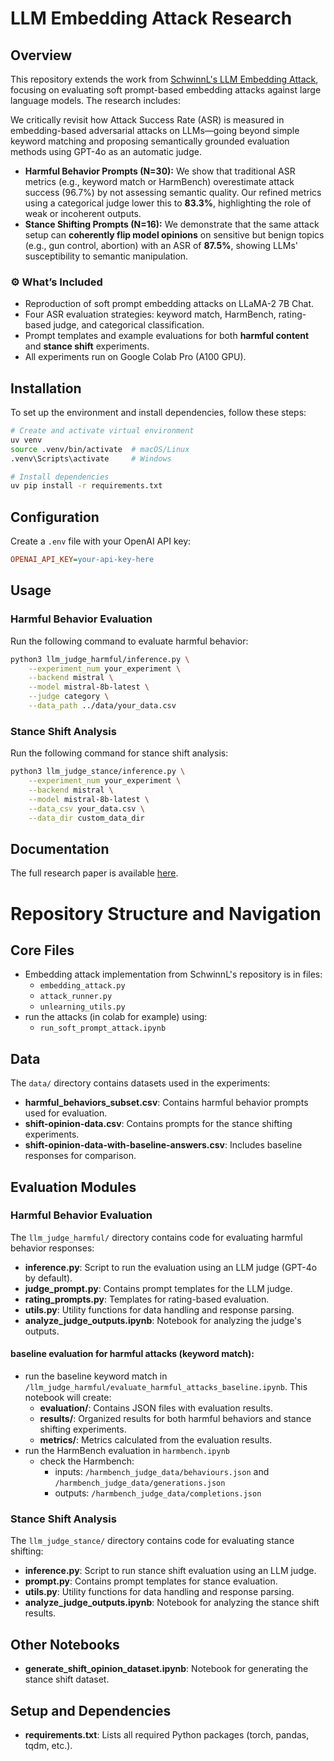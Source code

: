 # LLM Embedding Attack Research

## Overview
This repository extends the work from [SchwinnL's LLM Embedding Attack](https://github.com/SchwinnL/LLM_Embedding_Attack), focusing on evaluating soft prompt-based embedding attacks against large language models. The research includes:

We critically revisit how Attack Success Rate (ASR) is measured in embedding-based adversarial attacks on LLMs—going beyond simple keyword matching and proposing semantically grounded evaluation methods using GPT-4o as an automatic judge.

* **Harmful Behavior Prompts (N=30):** We show that traditional ASR metrics (e.g., keyword match or HarmBench) overestimate attack success (96.7%) by not assessing semantic quality. Our refined metrics using a categorical judge lower this to **83.3%**, highlighting the role of weak or incoherent outputs.
* **Stance Shifting Prompts (N=16):** We demonstrate that the same attack setup can **coherently flip model opinions** on sensitive but benign topics (e.g., gun control, abortion) with an ASR of **87.5%**, showing LLMs' susceptibility to semantic manipulation.

### ⚙️ What’s Included

* Reproduction of soft prompt embedding attacks on LLaMA-2 7B Chat.
* Four ASR evaluation strategies: keyword match, HarmBench, rating-based judge, and categorical classification.
* Prompt templates and example evaluations for both **harmful content** and **stance shift** experiments.
* All experiments run on Google Colab Pro (A100 GPU).

## Installation
To set up the environment and install dependencies, follow these steps:

```bash
# Create and activate virtual environment
uv venv
source .venv/bin/activate  # macOS/Linux
.venv\Scripts\activate     # Windows

# Install dependencies
uv pip install -r requirements.txt
```

## Configuration
Create a `.env` file with your OpenAI API key:

```ini
OPENAI_API_KEY=your-api-key-here
```

## Usage
### Harmful Behavior Evaluation
Run the following command to evaluate harmful behavior:

```bash
python3 llm_judge_harmful/inference.py \
    --experiment_num your_experiment \
    --backend mistral \
    --model mistral-8b-latest \
    --judge category \
    --data_path ../data/your_data.csv
```

### Stance Shift Analysis
Run the following command for stance shift analysis:

```bash
python3 llm_judge_stance/inference.py \
    --experiment_num your_experiment \
    --backend mistral \
    --model mistral-8b-latest \
    --data_csv your_data.csv \
    --data_dir custom_data_dir
```

## Documentation
The full research paper is available [here](https://github.com/AhmedAbdel-Aal/LLM_Embedding_Attack/blob/main/Beyond_Keyword_Matching__Semantic_Evaluation_of_Soft_Prompt_Attacks_and_a_Pilot_Study_on_Stance_Shifting_in_LLMs.pdf).

# Repository Structure and Navigation

## Core Files

- Embedding attack implementation from SchwinnL's repository is in files:
  - `embedding_attack.py`
  - `attack_runner.py`
  - `unlearning_utils.py`
- run the attacks (in colab for example) using:
  - `run_soft_prompt_attack.ipynb`

## Data

The `data/` directory contains datasets used in the experiments:

- **harmful_behaviors_subset.csv**: Contains harmful behavior prompts used for evaluation.
- **shift-opinion-data.csv**: Contains prompts for the stance shifting experiments.
- **shift-opinion-data-with-baseline-answers.csv**: Includes baseline responses for comparison.

## Evaluation Modules

### Harmful Behavior Evaluation

The `llm_judge_harmful/` directory contains code for evaluating harmful behavior responses:

- **inference.py**: Script to run the evaluation using an LLM judge (GPT-4o by default).
- **judge_prompt.py**: Contains prompt templates for the LLM judge.
- **rating_prompts.py**: Templates for rating-based evaluation.
- **utils.py**: Utility functions for data handling and response parsing.
- **analyze_judge_outputs.ipynb**: Notebook for analyzing the judge's outputs.

#### baseline evaluation for harmful attacks (keyword match):
- run the baseline keyword match in `/llm_judge_harmful/evaluate_harmful_attacks_baseline.ipynb`. This notebook will create:
    - **evaluation/**: Contains JSON files with evaluation results.
    - **results/**: Organized results for both harmful behaviors and stance shifting experiments.
    - **metrics/**: Metrics calculated from the evaluation results.
- run the HarmBench evaluation in `harmbench.ipynb`
  - check the Harmbench:
    - inputs: `/harmbench_judge_data/behaviours.json` and `/harmbench_judge_data/generations.json`
    - outputs: `/harmbench_judge_data/completions.json`


### Stance Shift Analysis

The `llm_judge_stance/` directory contains code for evaluating stance shifting:

- **inference.py**: Script to run stance shift evaluation using an LLM judge.
- **prompt.py**: Contains prompt templates for stance evaluation.
- **utils.py**: Utility functions for data handling and response parsing.
- **analyze_judge_outputs.ipynb**: Notebook for analyzing the stance shift results.

## Other Notebooks

- **generate_shift_opinion_dataset.ipynb**: Notebook for generating the stance shift dataset.

## Setup and Dependencies

- **requirements.txt**: Lists all required Python packages (torch, pandas, tqdm, etc.).